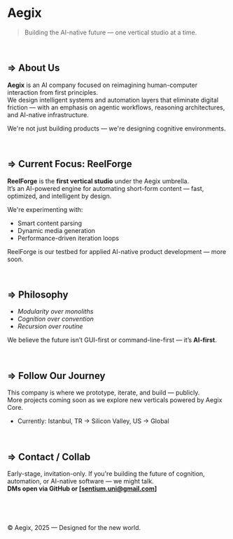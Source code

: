 #  Aegix

> Building the AI-native future — one vertical studio at a time.

&nbsp;

## ⇒ About Us

**Aegix** is an AI company focused on reimagining human-computer interaction from first principles.  
We design intelligent systems and automation layers that eliminate digital friction — with an emphasis on agentic workflows, reasoning architectures, and AI-native infrastructure.

We're not just building products — we're designing cognitive environments.

&nbsp;

## ⇒ Current Focus: ReelForge

**ReelForge** is the **first vertical studio** under the Aegix umbrella.  
It’s an AI-powered engine for automating short-form content — fast, optimized, and intelligent by design.

We're experimenting with:

- Smart content parsing
- Dynamic media generation
- Performance-driven iteration loops

ReelForge is our testbed for applied AI-native product development — more soon.

&nbsp;

## ⇒ Philosophy

-  *Modularity over monoliths*  
-  *Cognition over convention*  
-  *Recursion over routine*

We believe the future isn’t GUI-first or command-line-first — it’s **AI-first**.

&nbsp;

## ⇒ Follow Our Journey

This company is where we prototype, iterate, and build — publicly.  
More projects coming soon as we explore new verticals powered by Aegix Core.

- Currently: Istanbul, TR → Silicon Valley, US → Global

&nbsp;

## ⇒ Contact / Collab

Early-stage, invitation-only. If you're building the future of cognition, automation, or AI-native software — we might talk.  
**DMs open via GitHub or [sentium.uni@gmail.com]**

&nbsp;
---
© Aegix, 2025 — Designed for the new world.
